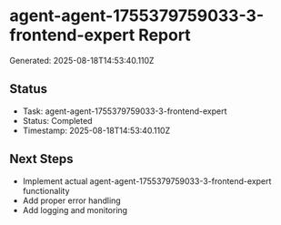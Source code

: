 # agent-agent-1755379759033-3-frontend-expert Report

Generated: 2025-08-18T14:53:40.110Z

## Status
- Task: agent-agent-1755379759033-3-frontend-expert
- Status: Completed
- Timestamp: 2025-08-18T14:53:40.110Z

## Next Steps
- Implement actual agent-agent-1755379759033-3-frontend-expert functionality
- Add proper error handling
- Add logging and monitoring
